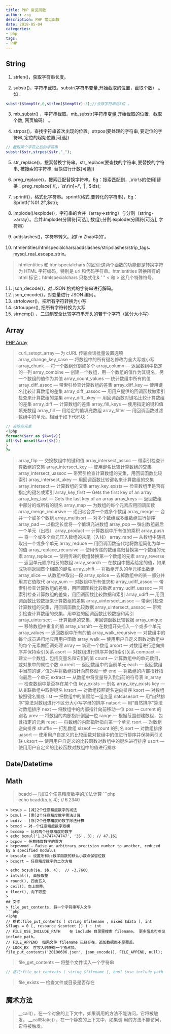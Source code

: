 ```yaml
---
title: PHP 常见函数
author: zrg
description: PHP 常见函数
date: 2018-05-04
categories:
- php
tags:
- PHP
---
```

## String
1. strlen()，获取字符串长度。 

2. substr()，字符串截取。substr(字符串变量,开始截取的位置，截取个数） 。如：

```php
substr($tempStr,0,strlen($tempStr)-3);//去除字符串后3位 。
```

3. mb_substr() ，字符串截取。mb_substr(字符串变量,开始截取的位置，截取个数, 网页编码） 。

4. strpos()，查找字符串首次出现的位置。strpos(要处理的字符串, 要定位的字符串, 定位的起始位置[可选]) 
```php
// 截取某个字符之后的字符串
substr($str,strpos($str,"_");
```
5. str_replace()，搜索替换字符串。str_replace(要查找的字符串, 要替换的字符串, 被搜索的字符串, 替换进行计数[可选]) 

6. preg_replace()，搜索匹配替换字符串。Eg：搜索匹配到，,\n\r\s的使用|替换：preg_replace('/[,，\s\r\n]+/', '|', $ids); 

7. sprintf()，格式化字符串。sprintf(格式,要转化的字符串)，Eg：Sprintf('%01.2f',$str); 

8. Implode()/explode()，字符串的合并（array->string）与分割（string->array）。合并:Implode(分隔符[可选], 数组);分割:explode(分隔符[可选], 字符串) 

9. addslashes()，字符串转义。如I'm Zhao中的'。 

10. htmlentities/htmlspecialchars/addslashes/stripslashes/strip_tags、mysql_real_escape_strin。
> htmlentities 和 htmlspecialchars 的区别:这两个函数的功能都是转换字符为 HTML 字符编码，特别是 url 和代码字符串。htmlentities 转换所有的 html 标记；htmlspecialchars 只格式化& ' " < 和 > 这几个特殊符号。 
11. json_decode()，对 JSON 格式的字符串进行解码。 
12. json_encode()，对变量进行 JSON 编码 。 
13. strtolower()，把所有字符转换为小写 
14. strtoupper(), 把所有字符转换为大写 
15. strncmp() ， 二进制安全比较字符串开头的若干个字符（区分大小写） 
## Array
[PHP Array](https://www.php.net/manual/zh/ref.array.php)
> curl_setopt_array — 为 cURL 传输会话批量设置选项 
> array_change_key_case — 将数组中的所有键名修改为全大写或小写 
> array_chunk — 将一个数组分割成多个 
> array_column — 返回数组中指定的一列 
> array_combine — 创建一个数组，用一个数组的值作为其键名，另一个数组的值作为其值 
> array_count_values — 统计数组中所有的值 
> array_diff_assoc — 带索引检查计算数组的差集 
> array_diff_key — 使用键名比较计算数组的差集 
> array_diff_uassoc — 用用户提供的回调函数做索引检查来计算数组的差集 
> array_diff_ukey — 用回调函数对键名比较计算数组的差集 
> array_diff — 计算数组的差集 
> array_fill_keys — 使用指定的键和值填充数组 
> array_fill — 用给定的值填充数组 
> array_filter — 用回调函数过滤数组中的单元。相当于如下代码块：
```php
// 去除空元素
<?php
foreach($arr as $k=>$v){
if(!$v) unset($arr[$k]);
}
?>
```
> array_flip — 交换数组中的键和值 
> array_intersect_assoc — 带索引检查计算数组的交集 
> array_intersect_key — 使用键名比较计算数组的交集 
> array_intersect_uassoc — 带索引检查计算数组的交集，用回调函数比较索引 
> array_intersect_ukey — 用回调函数比较键名来计算数组的交集 
> array_intersect — 计算数组的交集 
> array_key_exists — 检查数组里是否有指定的键名或索引 
> array_key_first — Gets the first key of an array 
> array_key_last — Gets the last key of an array 
> array_keys — 返回数组中部分的或所有的键名 
> array_map — 为数组的每个元素应用回调函数 
> array_merge_recursive — 递归地合并一个或多个数组 
> array_merge — 合并一个或多个数组 
> array_multisort — 对多个数组或多维数组进行排序 
> array_pad — 以指定长度将一个值填充进数组 
> array_pop — 弹出数组最后一个单元（出栈） 
> array_product — 计算数组中所有值的乘积 
> array_push — 将一个或多个单元压入数组的末尾（入栈） 
> array_rand — 从数组中随机取出一个或多个单元 
> array_reduce — 用回调函数迭代地将数组简化为单一的值 
> array_replace_recursive — 使用传递的数组递归替换第一个数组的元素 
> array_replace — 使用传递的数组替换第一个数组的元素 
> array_reverse — 返回单元顺序相反的数组 
> array_search — 在数组中搜索给定的值，如果成功则返回首个相应的键名 
> array_shift — 将数组开头的单元移出数组 
> array_slice — 从数组中取出一段 
> array_splice — 去掉数组中的某一部分并用其它值取代 
> array_sum — 对数组中所有值求和 
> array_udiff_assoc — 带索引检查计算数组的差集，用回调函数比较数据 
> array_udiff_uassoc — 带索引检查计算数组的差集，用回调函数比较数据和索引 
> array_udiff — 用回调函数比较数据来计算数组的差集 
> array_uintersect_assoc — 带索引检查计算数组的交集，用回调函数比较数据 
> array_uintersect_uassoc — 带索引检查计算数组的交集，用单独的回调函数比较数据和索引 
> array_uintersect — 计算数组的交集，用回调函数比较数据 
> array_unique — 移除数组中重复的值 
> array_unshift — 在数组开头插入一个或多个单元 
> array_values — 返回数组中所有的值 
> array_walk_recursive — 对数组中的每个成员递归地应用用户函数 
> array_walk — 使用用户自定义函数对数组中的每个元素做回调处理 
> array — 新建一个数组 
> arsort — 对数组进行逆向排序并保持索引关系 
> asort — 对数组进行排序并保持索引关系 
> compact — 建立一个数组，包括变量名和它们的值 
> count — 计算数组中的单元数目，或对象中的属性个数 
> current — 返回数组中的当前单元 
> each — 返回数组中当前的键／值对并将数组指针向前移动一步 
> end — 将数组的内部指针指向最后一个单元 
> extract — 从数组中将变量导入到当前的符号表 
> in_array — 检查数组中是否存在某个值 
> key_exists — 别名 array_key_exists 
> key — 从关联数组中取得键名 
> krsort — 对数组按照键名逆向排序 
> ksort — 对数组按照键名排序 
> list — 把数组中的值赋给一组变量 
> natcasesort — 用“自然排序”算法对数组进行不区分大小写字母的排序 
> natsort — 用“自然排序”算法对数组排序 
> next — 将数组中的内部指针向前移动一位 
> pos — current 的别名 
> prev — 将数组的内部指针倒回一位 
> range — 根据范围创建数组，包含指定的元素 
> reset — 将数组的内部指针指向第一个单元 
> rsort — 对数组逆向排序 
> shuffle — 打乱数组 
> sizeof — count 的别名 
> sort — 对数组排序 
> uasort — 使用用户自定义的比较函数对数组中的值进行排序并保持索引关联 
> uksort — 使用用户自定义的比较函数对数组中的键名进行排序 
> usort — 使用用户自定义的比较函数对数组中的值进行排序 
## Date/Datetime

## Math
> bcadd — [加]2个任意精度数字的加法计算
	```php
	echo bcadd($a, $b, 4);  // 6.2340
```
> bcsub — [减]2个任意精度数字的减法
> bcmul — [乘]2个任意精度数字乘法计算
> bcdiv — [除]2个任意精度的数字除法计算 
> bcmod — 对一个任意精度数字取模 
> bccomp — 比较两个任意精度的数字 
> echo bcmul('1.34747474747', '35', 3); // 47.161 
> bcpow — 任意精度数字的乘方 
> bcpowmod — Raise an arbitrary precision number to another, reduced by a specified modulus 
> bcscale — 设置所有bc数学函数的默认小数点保留位数 
> bcsqrt — 任意精度数字的二次方根 

> echo bcsub($a, $b, 4);  // -3.7660 
> intval(), 直接取整
> round(), 四舍五入
> ceil()，向上取整。 
> floor(), 向下取整
> 
## 文件
> file_put_contents, 将一个字符串写入文件
```php
<?php
// 格式:file_put_contents ( string $filename , mixed $data [, int $flags = 0 [, resource $context ]] ) : int
// FILE_USE_INCLUDE_PATH	在 include 目录里搜索 filename。 更多信息可参见 include_path。
// FILE_APPEND	如果文件 filename 已经存在，追加数据而不是覆盖。
// LOCK_EX	在写入时获得一个独占锁。
file_put_contents('20190606.json', json_encode(), FILE_APPEND, null);
```
> file_get_contents — 将整个文件读入一个字符串
```php
// 格式:file_get_contents ( string $filename [, bool $use_include_path = false [, resource $context [, int $offset = -1 [, int $maxlen ]]]] ) : string

```
> file_exists — 检查文件或目录是否存在
## 魔术方法
> __call() ，在一个对象的上下文中，如果调用的方法不能访问，它将被触发。 
> __callStatic() ，在一个静态的上下文中，如果调 用的方法不能访问，它将被触发。 
